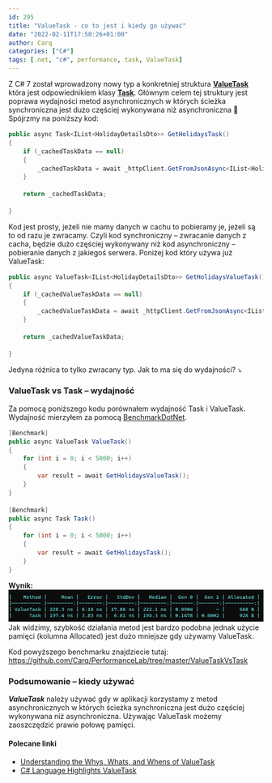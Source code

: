 ```yaml
---
id: 295
title: "ValueTask - co to jest i kiedy go używać"
date: "2022-02-11T17:50:26+01:00"
author: Carq
categories: ["C#"]
tags: [.net, "c#", performance, task, ValueTask]
---
```


Z C# 7 został wprowadzony nowy typ a konkretniej struktura [**ValueTask**](https://docs.microsoft.com/pl-pl/dotnet/api/system.threading.tasks.valuetask-1?view=net-6.0) która jest odpowiednikiem klasy [**Task**](https://docs.microsoft.com/pl-pl/dotnet/api/system.threading.tasks.task-1?view=net-6.0). Głównym celem tej struktury jest poprawa wydajności metod asynchronicznych w których ścieżka synchroniczna jest dużo częściej wykonywana niż asynchroniczna 🤔 Spójrzmy na poniższy kod:

```csharp
public async Task<IList<HolidayDetailsDto>> GetHolidaysTask()
{
    if (_cachedTaskData == null)
    {
        _cachedTaskData = await _httpClient.GetFromJsonAsync<IList<HolidayDetailsDto>>("https://date.nager.at/api/v2/publicholidays/2022/PL");
    }

    return _cachedTaskData;

}
```

Kod jest prosty, jeżeli nie mamy danych w cachu to pobieramy je, jeżeli są to od razu je zwracamy. Czyli kod synchroniczny – zwracanie danych z cacha, będzie dużo częściej wykonywany niż kod asynchroniczny – pobieranie danych z jakiegoś serwera. Poniżej kod który używa już ValueTask:

```csharp
public async ValueTask<IList<HolidayDetailsDto>> GetHolidaysValueTask()
{
    if (_cachedValueTaskData == null)
    {
        _cachedValueTaskData = await _httpClient.GetFromJsonAsync<IList<HolidayDetailsDto>>("https://date.nager.at/api/v2/publicholidays/2022/PL");
    }

    return _cachedValueTaskData;

}
```

Jedyna różnica to tylko zwracany typ. Jak to ma się do wydajności? ⤵️

### ValueTask vs Task – wydajność

Za pomocą poniższego kodu porównałem wydajność Task i ValueTask. Wydajność mierzyłem za pomocą [](https://github.com/dotnet/BenchmarkDotNet)[BenchmarkDotNet](https://github.com/dotnet/BenchmarkDotNet).

```csharp
[Benchmark]
public async ValueTask ValueTask()
{
    for (int i = 0; i < 5000; i++)
    {
        var result = await GetHolidaysValueTask();
    }
}

[Benchmark]
public async Task Task()
{
    for (int i = 0; i < 5000; i++)
    {
        var result = await GetHolidaysTask();
    }
}
```

**Wynik:**
![](assets/posts/value_task_01.png)
Jak widzimy, szybkość działania metod jest bardzo podobna jednak użycie pamięci (kolumna Allocated) jest dużo mniejsze gdy używamy ValueTask.

Kod powyższego benchmarku znajdziecie tutaj: <https://github.com/Carq/PerformanceLab/tree/master/ValueTaskVsTask>

### Podsumowanie – kiedy używać

**_ValueTask_** należy używać gdy w aplikacji korzystamy z metod asynchronicznych w których ścieżka synchroniczna jest dużo częściej wykonywana niż asynchroniczna. Używając ValueTask możemy zaoszczędzić prawie połowę pamięci.

#### Polecane linki

- [Understanding the Whys, Whats, and Whens of ValueTask](https://devblogs.microsoft.com/dotnet/understanding-the-whys-whats-and-whens-of-valuetask/)
- [C# Language Highlights ValueTask](https://www.youtube.com/watch?v=IN4dRdKlISI)
